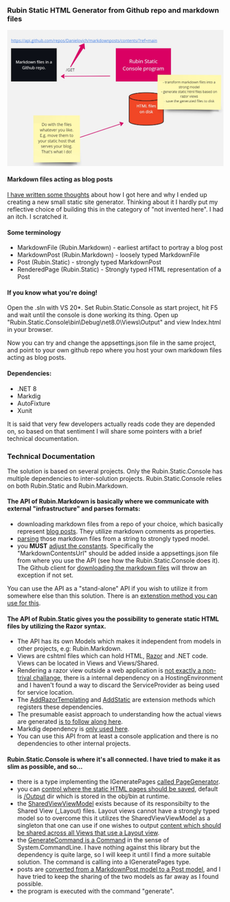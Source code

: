 ### Rubin Static HTML Generator from Github repo and markdown files

![](https://raw.githubusercontent.com/Danielovich/RubinStatic/main/doc/assets/basicdesc.jpg)

#### Markdown files acting as blog posts

[I have written some thoughts](designthoughts.md) about how I got here and why I ended up creating a new small static site generator. Thinking about it I hardly put my reflective choice of building this in the category of "not invented here". I had an itch. I scratched it.

#### Some terminology

- MarkdownFile (Rubin.Markdown) - earliest artifact to portray a blog post
- MarkdownPost (Rubin.Markdown) - loosely typed MarkdownFile
- Post (Rubin.Static) - strongly typed MarkdownPost
- RenderedPage (Rubin.Static) - Strongly typed HTML representation of a Post


#### If you know what you're doing!

Open the .sln with VS 20*. Set Rubin.Static.Console as start project, hit F5 and wait until the console is done working its thing. Open up "Rubin.Static.Console\bin\Debug\net8.0\Views\Output" and view Index.html in your browser.

Now you can try and change the appsettings.json file in the same project, and point to your own github repo where you host your own markdown files acting as blog posts.

#### Dependencies:

- .NET 8 
- Markdig
- AutoFixture
- Xunit

It is said that very few developers actually reads code they are depended on, so based on that sentiment I will share some pointers with a brief technical documentation.

### Technical Documentation

The solution is based on several projects. Only the Rubin.Static.Console has multiple dependencies to inter-solution projects. Rubin.Static.Console relies on both Rubin.Static and Rubin.Markdown.

#### The API of Rubin.Markdown is basically where we communicate with external "infrastructure" and parses formats:

- downloading markdown files from a repo of your choice, which basically represent [blog posts](https://github.com/Danielovich/markdownposts). They utilize markdown comments as properties.
- [parsing](https://github.com/Danielovich/RubinStatic/blob/main/src/Rubin.Markdown/Parsers/MarkdownPostParser.cs) those markdown files from a string to strongly typed model.
- you **MUST** [adjust the constants](https://github.com/Danielovich/RubinStatic/blob/main/src/Rubin.Markdown/Constants.cs). Specifically the "MarkdownContentsUrl" should be added inside a appsettings.json file from where you use the API (see how the Rubin.Static.Console does it). The Github client for [downloading the markdown files](https://github.com/Danielovich/RubinStatic/blob/main/src/Rubin.Markdown/GithubClient/GitHubApiService.cs) will throw an exception if not set.

You can use the API as a "stand-alone" API if you wish to utilize it from somewhere else than this solution. There is an [extenstion method you can use for this](https://github.com/Danielovich/RubinStatic/blob/main/src/Rubin.Markdown/Extensions/StartupExtensions.cs).


#### The API of Rubin.Static gives you the possibility to generate static HTML files by utilizing the Razor syntax. 

- The API has its own Models which makes it independent from models in other projects, e.g: Rubin.Markdown.
- Views are cshtml files which can hold HTML, [Razor](https://www.w3schools.com/asp/razor_syntax.asp) and .NET code. Views can be located in Views and Views/Shared.
- Rendering a razor view outside a web application is [not exactly a non-trival challange](https://github.com/Danielovich/RubinStatic/blob/main/src/Rubin.Static/Rendering/Renderer.cs), there is a internal dependency on a HostingEnvironment and I haven't found a way to discard the ServiceProvider as being used for service location.
- The [AddRazorTemplating](https://github.com/Danielovich/RubinStatic/blob/main/src/Rubin.Static/Infrastructure/StartupExtensions.cs) and [AddStatic](https://github.com/Danielovich/RubinStatic/blob/main/src/Rubin.Static/Infrastructure/StartupExtensions.cs) are extension methods which registers these dependencies.
- The presumable easist approach to understanding how the actual views are generated [is to follow along here](https://github.com/Danielovich/RubinStatic/blob/main/src/Rubin.Static/Rendering/PageRendering.cs).
- Markdig dependency is [only used here](https://github.com/Danielovich/RubinStatic/blob/main/src/Rubin.Static/Services/TransformMarkdownToHTMLService.cs).
- You can use this API from at least a console application and there is no dependencies to other internal projects.

#### Rubin.Static.Console is where it's all connected. I have tried to make it as slim as possible, and so...

- there is a type implementing the IGeneratePages [called PageGenerator](https://github.com/Danielovich/RubinStatic/blob/main/src/Rubin.Static.Console/Generators/PageGenerator.cs).
- you can [control where the static HTML pages should be saved](https://github.com/Danielovich/RubinStatic/blob/main/src/Rubin.Static.Console/Generators/ISavePage.cs), default is [/Output](https://github.com/Danielovich/RubinStatic/blob/main/src/Rubin.Static.Console/Generators/SaveAsFile.cs) dir which is stored in the obj/bin at runtime.
- the [SharedViewViewModel](https://github.com/Danielovich/RubinStatic/blob/main/src/Rubin.Static/Rendering/SharedViewViewModel.cs) exists because of its responsibilty to the Shared View (_Layout) files. Layout views cannot have a strongly typed model so to overcome this it utilizes the SharedViewViewModel as a singleton that one can use if one wishes to output [content which should be shared across all Views that use a Layout view](https://github.com/Danielovich/RubinStatic/blob/main/src/Rubin.Static/Views/Shared/_Layout.cshtml). 
- the [GenerateCommand is a Command](https://github.com/Danielovich/RubinStatic/blob/main/src/Rubin.Static.Console/GenerateCommand.cs) in the sense of System.CommandLine. I have nothing against this library but the dependency is quite large, so I will keep it until I find a more suitable solution. The command is calling into a IGeneratePages type.
- posts are [converted from a MarkdownPost model to a Post model](https://github.com/Danielovich/RubinStatic/blob/main/src/Rubin.Static.Console/Mappers/PostService.cs), and I have tried to keep the sharing of the two models as far away as I found possible.
- the program is executed with the command "generate".